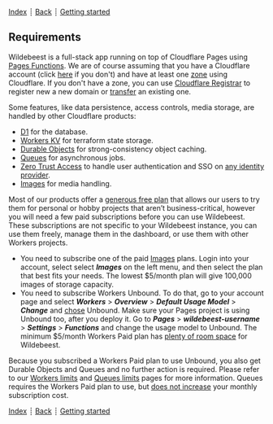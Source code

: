 [Index](../README.md) ┊ [Back](../) ┊ [Getting started](getting-started.md)

## Requirements

Wildebeest is a full-stack app running on top of Cloudflare Pages using [Pages Functions](https://developers.cloudflare.com/pages/platform/functions/). We are of course assuming that you have a Cloudflare account (click [here](https://dash.cloudflare.com/sign-up) if you don't) and have at least one [zone](https://www.cloudflare.com/en-gb/learning/dns/glossary/dns-zone/) using Cloudflare. If you don't have a zone, you can use [Cloudflare Registrar](https://www.cloudflare.com/en-gb/products/registrar/) to register new a new domain or [transfer](https://developers.cloudflare.com/registrar/get-started/transfer-domain-to-cloudflare/) an existing one.

Some features, like data persistence, access controls, media storage, are handled by other Cloudflare products:

- [D1](https://developers.cloudflare.com/d1/) for the database.
- [Workers KV](https://developers.cloudflare.com/workers/learning/how-kv-works/) for terraform state storage.
- [Durable Objects](https://developers.cloudflare.com/workers/learning/using-durable-objects/) for strong-consistency object caching.
- [Queues](https://developers.cloudflare.com/queues/) for asynchronous jobs.
- [Zero Trust Access](https://www.cloudflare.com/en-gb/products/zero-trust/access/) to handle user authentication and SSO on [any identity provider](https://developers.cloudflare.com/cloudflare-one/identity/idp-integration/).
- [Images](https://www.cloudflare.com/en-gb/products/cloudflare-images/) for media handling.

Most of our products offer a [generous free plan](https://www.cloudflare.com/en-gb/plans/) that allows our users to try them for personal or hobby projects that aren’t business-critical, however you will need a few paid subscriptions before you can use Wildebeest. These subscriptions are not specific to your Wildebeest instance, you can use them freely, manage them in the dashboard, or use them with other Workers projects.

- You need to subscribe one of the paid [Images](https://developers.cloudflare.com/images/cloudflare-images/) plans. Login into your account, select select **_Images_** on the left menu, and then select the plan that best fits your needs. The lowest $5/month plan will give 100,000 images of storage capacity.
- You need to subscribe Workers Unbound. To do that, go to your account page and select **_Workers_** > **_Overview_** > **_Default Usage Model_** > **_Change_** and [chose](https://developers.cloudflare.com/workers/platform/pricing/#default-usage-model) Unbound. Make sure your Pages project is using Unbound too, after you deploy it. Go to **_Pages_** > **_wildebeest-username_** > **_Settings_** > **_Functions_** and change the usage model to Unbound. The minimum $5/month Workers Paid plan has [plenty of room space](https://developers.cloudflare.com/workers/platform/limits/) for Wildebeest.

Because you subscribed a Workers Paid plan to use Unbound, you also get Durable Objects and Queues and no further action is required. Please refer to our [Workers limits](https://developers.cloudflare.com/workers/platform/limits/) and [Queues limits](https://developers.cloudflare.com/queues/limits/) pages for more information. Queues requires the Workers Paid plan to use, but [does not increase](https://developers.cloudflare.com/queues/pricing/) your monthly subscription cost.

[Index](../README.md) ┊ [Back](../) ┊ [Getting started](getting-started.md)
